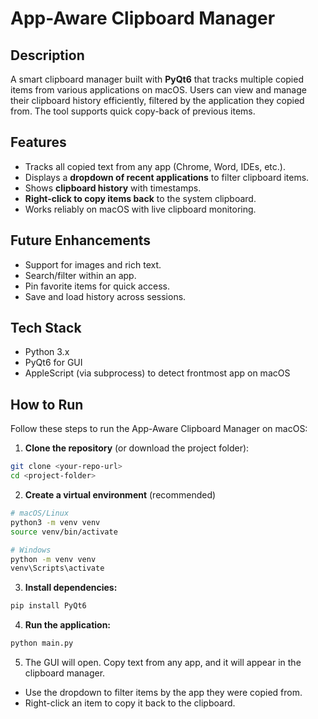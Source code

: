 # App-Aware Clipboard Manager

## Description
A smart clipboard manager built with **PyQt6** that tracks multiple copied items from various applications on macOS. Users can view and manage their clipboard history efficiently, filtered by the application they copied from. The tool supports quick copy-back of previous items.  

## Features
- Tracks all copied text from any app (Chrome, Word, IDEs, etc.).  
- Displays a **dropdown of recent applications** to filter clipboard items.  
- Shows **clipboard history** with timestamps.  
- **Right-click to copy items back** to the system clipboard.  
- Works reliably on macOS with live clipboard monitoring.  

## Future Enhancements
- Support for images and rich text.  
- Search/filter within an app.  
- Pin favorite items for quick access.  
- Save and load history across sessions.  

## Tech Stack
- Python 3.x  
- PyQt6 for GUI  
- AppleScript (via subprocess) to detect frontmost app on macOS  

## How to Run

Follow these steps to run the App-Aware Clipboard Manager on macOS:

1. **Clone the repository** (or download the project folder):

```bash
git clone <your-repo-url>
cd <project-folder>
```
2. **Create a virtual environment** (recommended)

```bash
# macOS/Linux
python3 -m venv venv
source venv/bin/activate

# Windows
python -m venv venv
venv\Scripts\activate
```
3. **Install dependencies:**

```bash
pip install PyQt6
```
4. **Run the application:**

```bash
python main.py
```
5. The GUI will open. Copy text from any app, and it will appear in the clipboard manager.
 - Use the dropdown to filter items by the app they were copied from.
 - Right-click an item to copy it back to the clipboard.
